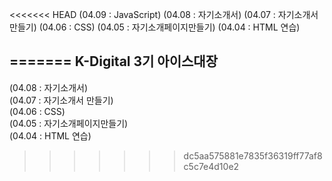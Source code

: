 <<<<<<< HEAD
(04.09 : JavaScript)
(04.08 : 자기소개서)
(04.07 : 자기소개서 만들기)
(04.06 : CSS)
(04.05 : 자기소개페이지만들기)
(04.04 : HTML 연습)

=======
K-Digital 3기 아이스대장   
----

(04.08 : 자기소개서)   
(04.07 : 자기소개서 만들기)   
(04.06 : CSS)   
(04.05 : 자기소개페이지만들기)   
(04.04 : HTML 연습)   
   
>>>>>>> dc5aa575881e7835f36319ff77af8c5c7e4d10e2

